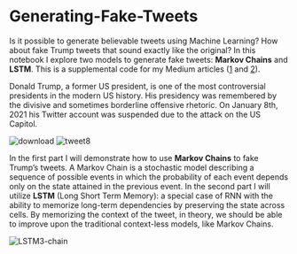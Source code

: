 # Generating-Fake-Tweets

Is it possible to generate believable tweets using Machine Learning? How about fake Trump tweets that sound exactly like the original? In this notebook I explore two models to generate fake tweets: **Markov Chains** and **LSTM**. This is a supplemental code for my Medium articles ([1](https://miroslavtushev.medium.com/generating-fake-trump-tweets-using-markov-chains-d75d9a2eed08) and [2](https://miroslavtushev.medium.com/generating-fake-trump-tweets-with-lstm-7c5979229e81)). 

Donald Trump, a former US president, is one of the most controversial presidents in the modern US history. His presidency was remembered by the divisive and sometimes borderline offensive rhetoric. On January 8th, 2021 his Twitter account was suspended due to the attack on the US Capitol.

![download](https://user-images.githubusercontent.com/14366682/143513744-8f6fd2f7-00b7-4700-866f-418463ac0a74.png)
![tweet8](https://user-images.githubusercontent.com/14366682/143513849-a6ef2bba-39b3-47f5-bf7f-a6d69699cc20.png)


In the first part I will demonstrate how to use **Markov Chains** to fake Trump’s tweets. A Markov Chain is a stochastic model describing a sequence of possible events in which the probability of each event depends only on the state attained in the previous event. In the second part I will utilize **LSTM** (Long Short Term Memory): a special case of RNN with the ability to memorize long-term dependencies by preserving the state across cells. By memorizing the context of the tweet, in theory, we should be able to improve upon the traditional context-less models, like Markov Chains.

![LSTM3-chain](https://user-images.githubusercontent.com/14366682/143513775-e259595d-34a1-4187-b792-55523a3e5b01.png)
